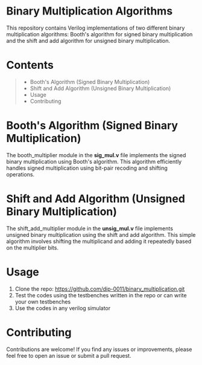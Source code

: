 # Binary Multiplication Algorithms 
This repository contains Verilog implementations of two different binary multiplication algorithms: Booth's algorithm for signed binary multiplication and the shift and add algorithm for unsigned binary multiplication.
# Contents
> - Booth's Algorithm (Signed Binary Multiplication)
> - Shift and Add Algorithm (Unsigned Binary Multiplication)
> - Usage
> - Contributing

# Booth's Algorithm (Signed Binary Multiplication)
The booth_multiplier module in the **sig_mul.v** file implements the signed binary multiplication using Booth's algorithm. This algorithm efficiently handles signed multiplication using bit-pair recoding and shifting operations.

# Shift and Add Algorithm (Unsigned Binary Multiplication)
The shift_add_multiplier module in the **unsig_mul.v** file implements unsigned binary multiplication using the shift and add algorithm. This simple algorithm involves shifting the multiplicand and adding it repeatedly based on the multiplier bits.

# Usage
1. Clone the repo:
https://github.com/dip-0011/binary_multiplication.git
2. Test the codes using the testbenches written in the repo or can write your own testbenches
3. Use the codes in any verilog simulator

# Contributing
Contributions are welcome! If you find any issues or improvements, please feel free to open an issue or submit a pull request.
